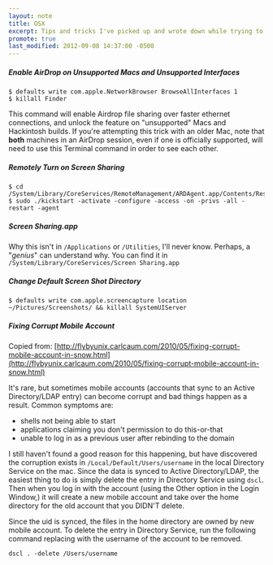 ```yaml
---
layout: note
title: OSX
excerpt: Tips and tricks I've picked up and wrote down while trying to figure something out in OSX. Hopefully it saves you some banging of the head.
promote: true
last_modified: 2012-09-08 14:37:00 -0500
---
```

##### Enable AirDrop on Unsupported Macs and Unsupported Interfaces

    $ defaults write com.apple.NetworkBrowser BrowseAllInterfaces 1
    $ killall Finder

This command will enable Airdrop file sharing over faster ethernet connections, and unlock the feature on "unsupported" Macs and Hackintosh builds. If you're attempting this trick with an older Mac, note that **both** machines in an AirDrop session, even if one is officially supported, will need to use this Terminal command in order to see each other.

##### Remotely Turn on Screen Sharing

    $ cd /System/Library/CoreServices/RemoteManagement/ARDAgent.app/Contents/Resources/
    $ sudo ./kickstart -activate -configure -access -on -privs -all -restart -agent

##### Screen Sharing.app
Why this isn't in `/Applications` or `/Utilities`, I'll never know. Perhaps, a "*genius*" can understand why. You can find it in `/System/Library/CoreServices/Screen Sharing.app`

##### Change Default Screen Shot Directory

    $ defaults write com.apple.screencapture location ~/Pictures/Screenshots/ && killall SystemUIServer

##### Fixing Corrupt Mobile Account

Copied from: [http://flybyunix.carlcaum.com/2010/05/fixing-corrupt-mobile-account-in-snow.html](http://flybyunix.carlcaum.com/2010/05/fixing-corrupt-mobile-account-in-snow.html)

It's rare, but sometimes mobile accounts (accounts that sync to an Active Directory/LDAP entry) can become corrupt and bad things happen as a result. Common symptoms are:

 * shells not being able to start
 * applications claiming you don't permission to do this-or-that
 * unable to log in as a previous user after rebinding to the domain

I still haven't found a good reason for this happening, but have discovered the corruption exists in `/Local/Default/Users/username` in the local Directory Service on the mac. Since the data is synced to Active Directory/LDAP, the easiest thing to do is simply delete the entry in Directory Service using `dscl`. Then when you log in with the account (using the Other option in the Login Window,) it will create a new mobile account and take over the home directory for the old account that you DIDN'T delete.

Since the uid is synced, the files in the home directory are owned by new mobile account. To delete the entry in Directory Service, run the following command replacing <user> with the username of the account to be removed.

    dscl . -delete /Users/username

